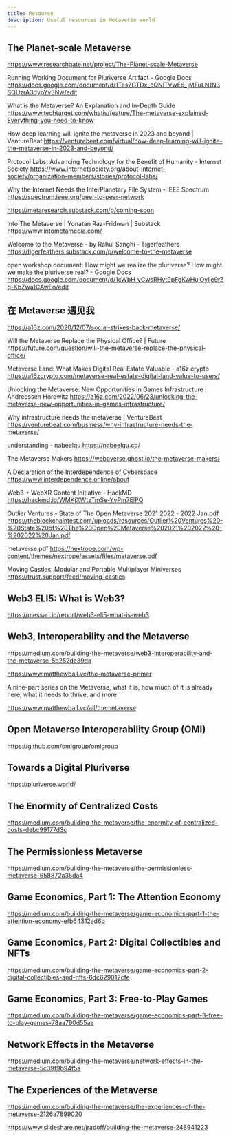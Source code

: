 ```yaml
---
title: Resource
description: Useful resources in Metaverse world
---
```

## The Planet-scale Metaverse

https://www.researchgate.net/project/The-Planet-scale-Metaverse



Running Working Document for Pluriverse Artifact - Google Docs
https://docs.google.com/document/d/1Tes7GTDx_cQNlTVwE6_jMFuLN1N3SQUzrA3dypYv3Nw/edit

What is the Metaverse? An Explanation and In-Depth Guide
https://www.techtarget.com/whatis/feature/The-metaverse-explained-Everything-you-need-to-know

How deep learning will ignite the metaverse in 2023 and beyond | VentureBeat
https://venturebeat.com/virtual/how-deep-learning-will-ignite-the-metaverse-in-2023-and-beyond/

Protocol Labs: Advancing Technology for the Benefit of Humanity - Internet Society
https://www.internetsociety.org/about-internet-society/organization-members/stories/protocol-labs/

Why the Internet Needs the InterPlanetary File System - IEEE Spectrum
https://spectrum.ieee.org/peer-to-peer-network

https://metaresearch.substack.com/p/coming-soon

Into The Metaverse | Yonatan Raz-Fridman | Substack
https://www.intometamedia.com/



Welcome to the Metaverse - by Rahul Sanghi - Tigerfeathers
https://tigerfeathers.substack.com/p/welcome-to-the-metaverse



open workshop document: How might we realize the pluriverse? How might we make the pluriverse real? - Google Docs
https://docs.google.com/document/d/1cWbH_yCwsRHyt9pFgKwHujOylje9rZq-KbZwa1CAwEo/edit



## 在 Metaverse 遇见我
https://a16z.com/2020/12/07/social-strikes-back-metaverse/



Will the Metaverse Replace the Physical Office? | Future
https://future.com/question/will-the-metaverse-replace-the-physical-office/



Metaverse Land: What Makes Digital Real Estate Valuable - a16z crypto
https://a16zcrypto.com/metaverse-real-estate-digital-land-value-to-users/

Unlocking the Metaverse: New Opportunities in Games Infrastructure | Andreessen Horowitz
https://a16z.com/2022/06/23/unlocking-the-metaverse-new-opportunities-in-games-infrastructure/



Why infrastructure needs the metaverse | VentureBeat
https://venturebeat.com/business/why-infrastructure-needs-the-metaverse/



understanding - nabeelqu
https://nabeelqu.co/





The Metaverse Makers
https://webaverse.ghost.io/the-metaverse-makers/

A Declaration of the Interdependence of Cyberspace
https://www.interdependence.online/about



Web3 + WebXR Content Initiative - HackMD
https://hackmd.io/WMKjXWtzTmSe-YvPm7ElPQ



Outlier Ventures - State of The Open Metaverse 2021 2022 - 2022 Jan.pdf
https://theblockchaintest.com/uploads/resources/Outlier%20Ventures%20-%20State%20of%20The%20Open%20Metaverse%202021%202022%20-%202022%20Jan.pdf

metaverse.pdf
https://nextrope.com/wp-content/themes/nextrope/assets/files/metaverse.pdf



Moving Castles: Modular and Portable Multiplayer Miniverses
https://trust.support/feed/moving-castles



## Web3 ELI5: What is Web3?

https://messari.io/report/web3-eli5-what-is-web3



## Web3, Interoperability and the Metaverse
https://medium.com/building-the-metaverse/web3-interoperability-and-the-metaverse-5b252dc39da



https://www.matthewball.vc/the-metaverse-primer

A nine-part series on the Metaverse, what it is, how much of it is already here, what it needs to thrive, and more

https://www.matthewball.vc/all/themetaverse

## Open Metaverse Interoperability Group (OMI)

https://github.com/omigroup/omigroup

## Towards a Digital Pluriverse

https://pluriverse.world/



## The Enormity of Centralized Costs
https://medium.com/building-the-metaverse/the-enormity-of-centralized-costs-debc99177d3c



## The Permissionless Metaverse
https://medium.com/building-the-metaverse/the-permissionless-metaverse-658872a35da4



## Game Economics, Part 1: The Attention Economy
https://medium.com/building-the-metaverse/game-economics-part-1-the-attention-economy-efb64312ad6b

## Game Economics, Part 2: Digital Collectibles and NFTs
https://medium.com/building-the-metaverse/game-economics-part-2-digital-collectibles-and-nfts-6dc629012cfe

## Game Economics, Part 3: Free-to-Play Games
https://medium.com/building-the-metaverse/game-economics-part-3-free-to-play-games-78aa790d55ae



## Network Effects in the Metaverse
https://medium.com/building-the-metaverse/network-effects-in-the-metaverse-5c39f9b94f5a



## The Experiences of the Metaverse
https://medium.com/building-the-metaverse/the-experiences-of-the-metaverse-2126a7899020





https://www.slideshare.net/jradoff/building-the-metaverse-248941223
